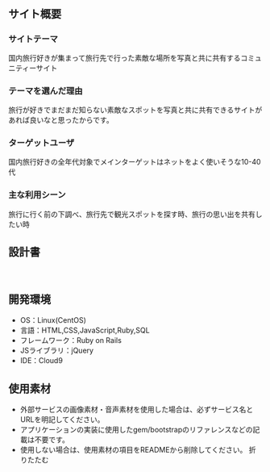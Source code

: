 # <!--Tabimaru-->
​
## サイト概要
### サイトテーマ
<!--何を『目的』とし、どのような『分類』なのかを簡潔に書く-->
​国内旅行好きが集まって旅行先で行った素敵な場所を写真と共に共有するコミュニティーサイト
### テーマを選んだ理由
<!--なぜこのようなテーマにしたかを説明する-->
​旅行が好きでまだまだ知らない素敵なスポットを写真と共に共有できるサイトがあれば良いなと思ったからです。
### ターゲットユーザ
<!--誰に使ってもらうかを具体的に記載する-->
​国内旅行好きの全年代対象でメインターゲットはネットをよく使いそうな10-40代
### 主な利用シーン
<!--どのような時に使うのかの状況を記載すること-->
​旅行に行く前の下調べ、旅行先で観光スポットを探す時、旅行の思い出を共有したい時
## 設計書
<!--テーマを設定・提出する時点では不要です-->
​
## 開発環境
- OS：Linux(CentOS)
- 言語：HTML,CSS,JavaScript,Ruby,SQL
- フレームワーク：Ruby on Rails
- JSライブラリ：jQuery
- IDE：Cloud9
​
## 使用素材
- 外部サービスの画像素材・音声素材を使用した場合は、必ずサービス名とURLを明記してください。
- アプリケーションの実装に使用したgem/bootstrapのリファレンスなどの記載は不要です。
- 使用しない場合は、使用素材の項目をREADMEから削除してください。
折りたたむ